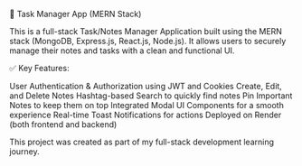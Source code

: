 📝 Task Manager App (MERN Stack)

This is a full-stack Task/Notes Manager Application built using the MERN stack (MongoDB, Express.js, React.js, Node.js). It allows users to securely manage their notes and tasks with a clean and functional UI.

✅ Key Features:

User Authentication & Authorization using JWT and Cookies
Create, Edit, and Delete Notes
Hashtag-based Search to quickly find notes
Pin Important Notes to keep them on top
Integrated Modal UI Components for a smooth experience
Real-time Toast Notifications for actions
Deployed on Render (both frontend and backend)

This project was created as part of my full-stack development learning journey. 
